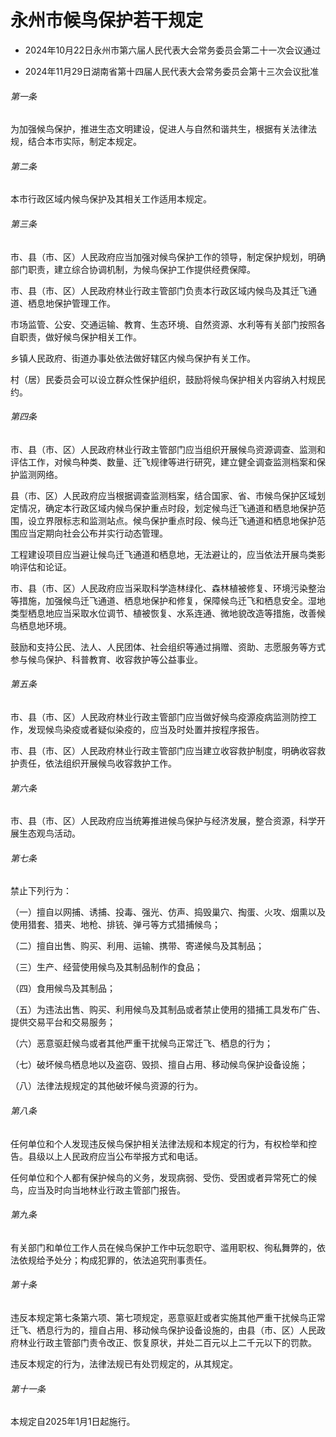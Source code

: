 # 永州市候鸟保护若干规定

- 2024年10月22日永州市第六届人民代表大会常务委员会第二十一次会议通过

- 2024年11月29日湖南省第十四届人民代表大会常务委员会第十三次会议批准

<!-- INFO END -->

###### 第一条

为加强候鸟保护，推进生态文明建设，促进人与自然和谐共生，根据有关法律法规，结合本市实际，制定本规定。

###### 第二条

本市行政区域内候鸟保护及其相关工作适用本规定。

###### 第三条

市、县（市、区）人民政府应当加强对候鸟保护工作的领导，制定保护规划，明确部门职责，建立综合协调机制，为候鸟保护工作提供经费保障。

市、县（市、区）人民政府林业行政主管部门负责本行政区域内候鸟及其迁飞通道、栖息地保护管理工作。

市场监管、公安、交通运输、教育、生态环境、自然资源、水利等有关部门按照各自职责，做好候鸟保护相关工作。

乡镇人民政府、街道办事处依法做好辖区内候鸟保护有关工作。

村（居）民委员会可以设立群众性保护组织，鼓励将候鸟保护相关内容纳入村规民约。

###### 第四条

市、县（市、区）人民政府林业行政主管部门应当组织开展候鸟资源调查、监测和评估工作，对候鸟种类、数量、迁飞规律等进行研究，建立健全调查监测档案和保护监测网络。

县（市、区）人民政府应当根据调查监测档案，结合国家、省、市候鸟保护区域划定情况，确定本行政区域内候鸟保护重点时段，划定候鸟迁飞通道和栖息地保护范围，设立界限标志和监测站点。候鸟保护重点时段、候鸟迁飞通道和栖息地保护范围应当定期向社会公布并实行动态管理。

工程建设项目应当避让候鸟迁飞通道和栖息地，无法避让的，应当依法开展鸟类影响评估和论证。

市、县（市、区）人民政府应当采取科学造林绿化、森林植被修复、环境污染整治等措施，加强候鸟迁飞通道、栖息地保护和修复，保障候鸟迁飞和栖息安全。湿地类型栖息地应当采取水位调节、植被恢复、水系连通、微地貌改造等措施，改善候鸟栖息地环境。

鼓励和支持公民、法人、人民团体、社会组织等通过捐赠、资助、志愿服务等方式参与候鸟保护、科普教育、收容救护等公益事业。

###### 第五条

市、县（市、区）人民政府林业行政主管部门应当做好候鸟疫源疫病监测防控工作，发现候鸟染疫或者疑似染疫的，应当及时处置并按程序报告。

市、县（市、区）人民政府林业行政主管部门应当建立收容救护制度，明确收容救护责任，依法组织开展候鸟收容救护工作。

###### 第六条

市、县（市、区）人民政府应当统筹推进候鸟保护与经济发展，整合资源，科学开展生态观鸟活动。

###### 第七条

禁止下列行为：

（一）擅自以网捕、诱捕、投毒、强光、仿声、捣毁巢穴、掏蛋、火攻、烟熏以及使用猎套、猎夹、地枪、排铳、弹弓等方式猎捕候鸟；

（二）擅自出售、购买、利用、运输、携带、寄递候鸟及其制品；

（三）生产、经营使用候鸟及其制品制作的食品；

（四）食用候鸟及其制品；

（五）为违法出售、购买、利用候鸟及其制品或者禁止使用的猎捕工具发布广告、提供交易平台和交易服务；

（六）恶意驱赶候鸟或者其他严重干扰候鸟正常迁飞、栖息的行为；

（七）破坏候鸟栖息地以及盗窃、毁损、擅自占用、移动候鸟保护设备设施；

（八）法律法规规定的其他破坏候鸟资源的行为。

###### 第八条

任何单位和个人发现违反候鸟保护相关法律法规和本规定的行为，有权检举和控告。县级以上人民政府应当公布举报方式和电话。

任何单位和个人都有保护候鸟的义务，发现病弱、受伤、受困或者异常死亡的候鸟，应当及时向当地林业行政主管部门报告。

###### 第九条

有关部门和单位工作人员在候鸟保护工作中玩忽职守、滥用职权、徇私舞弊的，依法依规给予处分；构成犯罪的，依法追究刑事责任。

###### 第十条

违反本规定第七条第六项、第七项规定，恶意驱赶或者实施其他严重干扰候鸟正常迁飞、栖息行为的，擅自占用、移动候鸟保护设备设施的，由县（市、区）人民政府林业行政主管部门责令改正、恢复原状，并处二百元以上二千元以下的罚款。

违反本规定的行为，法律法规已有处罚规定的，从其规定。

###### 第十一条

本规定自2025年1月1日起施行。
